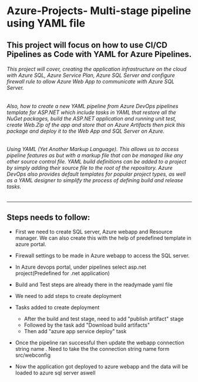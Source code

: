 # Azure-Projects- Multi-stage pipeline using YAML file

## This project will focus on how to use CI/CD Pipelines as Code with YAML for Azure Pipelines. 

###### This project will cover, creating the application infrastructure on the cloud with Azure SQL, Azure Service Plan, Azure SQL Server and configure firewall rule to allow Azure Web App to communicate with Azure SQL Server.

###### Also, how to create a new YAML pipeline from Azure DevOps pipelines template for ASP.NET which include tasks in YAML that restore all the NuGet packages, build the ASP.NET application and running unit test, create Web.Zip of the app and store that on Azure Artifacts then pick this package and deploy it to the Web App and SQL Server on Azure.

###### Using YAML (Yet Another Markup Language). This allows us to access pipeline features as but with a markup file that can be managed like any other source control file. YAML build definitions can be added to a project by simply adding their source file to the root of the repository. Azure DevOps also provides default templates for popular project types, as well as a YAML designer to simplify the process of defining build and release tasks.

***************************************************************************************
## Steps needs to follow:

* First we need to create SQL server, Azure webapp and Resource manager. We can also create this with the help of predefined template in azure portal.

* Firewall settings to be made in Azure webapp to access the SQL server.

* In Azure devops portal, under pipelines select asp.net project(Predefined for .net application)

* Build and Test steps are already there in the readymade yaml file

* We need to add steps to create deployment

* Tasks added to create deployment
     - After the build and test stage, need to add "publish artifact" stage
     - Followed by the task add "Download build artifacts"
     - Then add "azure app service deploy" task
     
* Once the pipeline ran successful then update the webapp connection string name . Need to take the the connection string name form src/webconfig

* Now the application got deployed to azure webapp and the data will be loaded to azure sql server aswell
